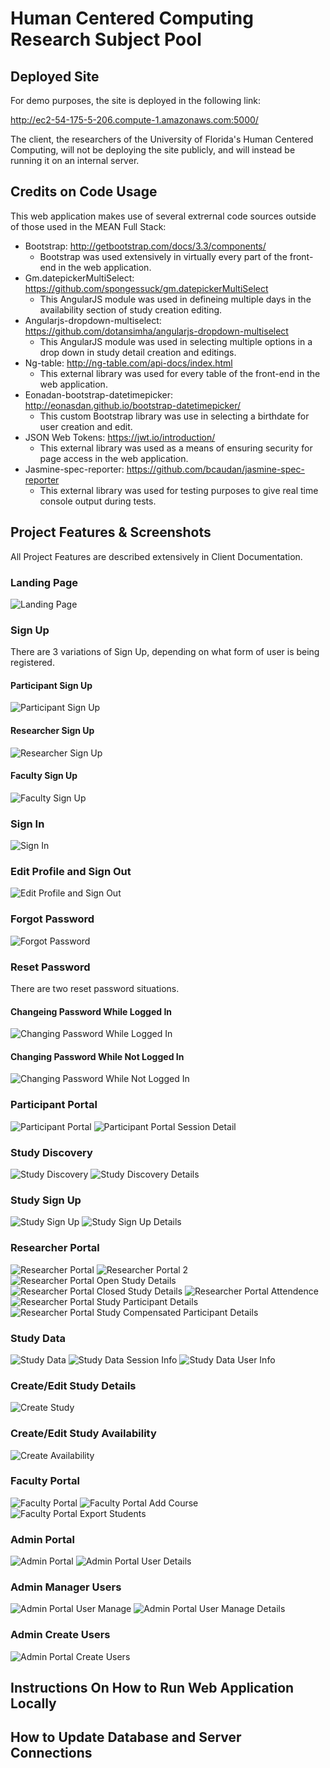 # Human Centered Computing Research Subject Pool
## Deployed Site
For demo purposes, the site is deployed in the following link:

http://ec2-54-175-5-206.compute-1.amazonaws.com:5000/

The client, the researchers of the University of Florida's Human Centered Computing, will not be deploying the site publicly, and will instead be running it on an internal server.

## Credits on Code Usage
This web application makes use of several extrernal code sources outside of those used in the MEAN Full Stack:
- Bootstrap: http://getbootstrap.com/docs/3.3/components/
  - Bootstrap was used extensively in virtually every part of the front-end in the web application.
- Gm.datepickerMultiSelect: https://github.com/spongessuck/gm.datepickerMultiSelect
  - This AngularJS module was used in defineing multiple days in the availability section of study creation editing.
- Angularjs-dropdown-multiselect: https://github.com/dotansimha/angularjs-dropdown-multiselect
  - This AngularJS module was used in selecting multiple options in a drop down in study detail creation and editings.
- Ng-table: http://ng-table.com/api-docs/index.html
  - This external library was used for every table of the front-end in the web application.
- Eonadan-bootstrap-datetimepicker: http://eonasdan.github.io/bootstrap-datetimepicker/
  - This custom Bootstrap library was use in selecting a birthdate for user creation and edit.
- JSON Web Tokens: https://jwt.io/introduction/
  - This external library was used as a means of ensuring security for page access in the web application.
- Jasmine-spec-reporter: https://github.com/bcaudan/jasmine-spec-reporter
  - This external library was used for testing purposes to give real time console output during tests.

## Project Features & Screenshots
All Project Features are described extensively in Client Documentation.

### Landing Page
![Landing Page](Feature_Screenshots/pastedimage0.png?raw=true "Landing Page Photo")
### Sign Up
There are 3 variations of Sign Up, depending on what form of user is being registered.

#### Participant Sign Up
![Participant Sign Up](Feature_Screenshots/pastedimage1.png?raw=true "Participant Sign Up Photo")
#### Researcher Sign Up
![Researcher Sign Up](Feature_Screenshots/pastedimage2.png?raw=true "Researcher Sign Up Photo")
#### Faculty Sign Up
![Faculty Sign Up](Feature_Screenshots/pastedimage3.png?raw=true "Faculty Sign Up Photo")

### Sign In
![Sign In](Feature_Screenshots/pastedimage4.png?raw=true "Sign In Photo")
### Edit Profile and Sign Out
![Edit Profile and Sign Out](Feature_Screenshots/pastedimage5.png?raw=true "Edit Profile and Sign Out Photo")
### Forgot Password
![Forgot Password](Feature_Screenshots/pastedimage6.png?raw=true "Forgot Password Photo")
### Reset Password
There are two reset password situations.

#### Changeing Password While Logged In
![Changing Password While Logged In](Feature_Screenshots/pastedimage7.png?raw=true "Changing Password While Logged In Photo")
#### Changing Password While Not Logged In
![Changing Password While Not Logged In](Feature_Screenshots/pastedimage8.png?raw=true "Changing Password While Not Logged In Photo")
### Participant Portal
![Participant Portal](Feature_Screenshots/pastedimage9.png?raw=true "Participant Portal Photo")
![Participant Portal Session Detail](Feature_Screenshots/pastedimage10.png?raw=true "Participant Portal Session Detail Photo")
### Study Discovery
![Study Discovery](Feature_Screenshots/pastedimage11.png?raw=true "Study Discovery Photo")
![Study Discovery Details](Feature_Screenshots/pastedimage12.png?raw=true "Study Discovery Details Photo")
### Study Sign Up
![Study Sign Up](Feature_Screenshots/pastedimage13.png?raw=true "Study Sign Up Photo")
![Study Sign Up Details](Feature_Screenshots/pastedimage14.png?raw=true "Study Sign Up Details Photo")
### Researcher Portal
![Researcher Portal](Feature_Screenshots/pastedimage15.png?raw=true "Researcher Portal Photo")
![Researcher Portal 2](Feature_Screenshots/pastedimage16.png?raw=true "Researcher Portal 2 Photo")
![Researcher Portal Open Study Details](Feature_Screenshots/pastedimage17.png?raw=true "Researcher Portal Open Study Details Photo")
![Researcher Portal Closed Study Details](Feature_Screenshots/pastedimage18.png?raw=true "Researcher Portal Closed Study Details Photo")
![Researcher Portal Attendence](Feature_Screenshots/pastedimage19.png?raw=true "Researcher Portal Attendence Photo")
![Researcher Portal Study Participant Details](Feature_Screenshots/pastedimage20.png?raw=true "Researcher Portal Study Participant Details Photo")
![Researcher Portal Study Compensated Participant Details](Feature_Screenshots/pastedimage21.png?raw=true "Researcher Portal Study Compensated Participant Details Photo")
### Study Data
![Study Data](Feature_Screenshots/pastedimage22.png?raw=true "Study Data Photo")
![Study Data Session Info](Feature_Screenshots/pastedimage23.png?raw=true "Study Data Session Info Photo")
![Study Data User Info](Feature_Screenshots/pastedimage24.png?raw=true "Study Data User Info Photo")
### Create/Edit Study Details
![Create Study](Feature_Screenshots/pastedimage25.png?raw=true "Create Study Photo")
### Create/Edit Study Availability 
![Create Availability](Feature_Screenshots/pastedimage26.png?raw=true "Create Availability Photo")
### Faculty Portal
![Faculty Portal](Feature_Screenshots/pastedimage27.png?raw=true "Faculty Portal Photo")
![Faculty Portal Add Course](Feature_Screenshots/pastedimage28.png?raw=true "Faculty Portal Add Course Photo")
![Faculty Portal Export Students](Feature_Screenshots/pastedimage29.png?raw=true "Faculty Portal Export Students Photo")
### Admin Portal
![Admin Portal](Feature_Screenshots/pastedimage30.png?raw=true "Admin Portal Photo")
![Admin Portal User Details](Feature_Screenshots/pastedimage31.png?raw=true "Admin Portal User Details Photo")
### Admin Manager Users
![Admin Portal User Manage](Feature_Screenshots/pastedimage32.png?raw=true "Admin Portal User Manage Photo")
![Admin Portal User Manage Details](Feature_Screenshots/pastedimage33.png?raw=true "Admin Portal User Manage Details Photo")
### Admin Create Users
![Admin Portal Create Users](Feature_Screenshots/pastedimage34.png?raw=true "Admin Portal Create Users Photo")

## Instructions On How to Run Web Application Locally

## How to Update Database and Server Connections

